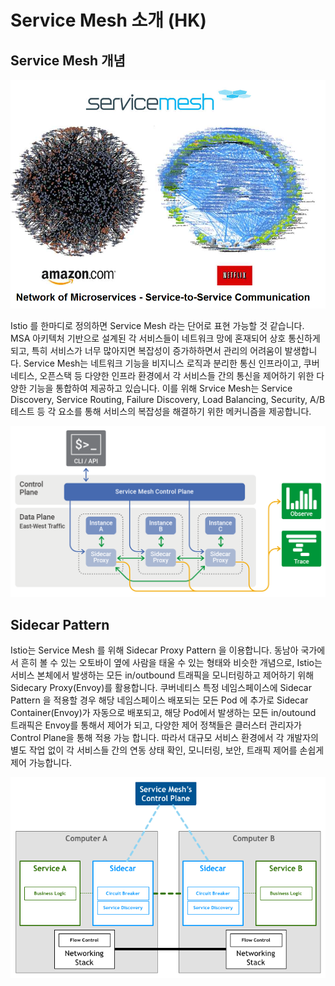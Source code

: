# Service Mesh 소개 \(HK\)

## Service Mesh 개념

![](../../.gitbook/assets/image%20%2822%29.png)

Istio 를 한마디로 정의하면 Service Mesh 라는 단어로 표현 가능할 것 같습니다. MSA 아키텍처 기반으로 설계된 각 서비스들이 네트워크 망에 혼재되어 상호 통신하게 되고, 특히 서비스가 너무 많아지면 복잡성이 증가하하면서 관리의 어려움이 발생합니다. Service Mesh는 네트워크 기능을 비지니스 로직과 분리한 통신 인프라이고, 쿠버네티스, 오픈스택 등 다양한 인프라 환경에서 각 서비스들 간의 통신을 제어하기 위한 다양한 기능을 통합하여 제공하고 있습니다. 이를 위해 Srvice Mesh는 Service Discovery, Service Routing, Failure Discovery, Load Balancing, Security, A/B 테스트 등 각 요소를 통해 서비스의 복잡성을 해결하기 위한 메커니즘을 제공합니다.

![](../../.gitbook/assets/image%20%2821%29.png)

## Sidecar Pattern

Istio는 Service Mesh 를 위해 Sidecar Proxy Pattern 을 이용합니다. 동남아 국가에서 흔히 볼 수 있는 오토바이 옆에 사람을 태울 수 있는 형태와 비슷한 개념으로, Istio는 서비스 본체에서 발생하는 모든 in/outbound 트래픽을 모니터링하고 제어하기 위해 Sidecary Proxy\(Envoy\)를 활용합니다. 쿠버네티스 특정 네임스페이스에 Sidecar Pattern 을 적용할 경우 해당 네임스페이스 배포되는 모든 Pod 에 추가로 Sidecar Container\(Envoy\)가 자동으로 배포되고, 해당 Pod에서 발생하는 모든 in/outound 트래픽은 Envoy를 통해서 제어가 되고, 다양한 제어 정책들은 클러스터 관리자가 Control Plane을 통해 적용 가능 합니다. 따라서 대규모 서비스 환경에서 각 개발자의 별도 작업 없이 각 서비스들 간의 연동 상태 확인, 모니터링, 보안, 트래픽 제어를 손쉽게 제어 가능합니다.

![](../../.gitbook/assets/image%20%2816%29.png)

